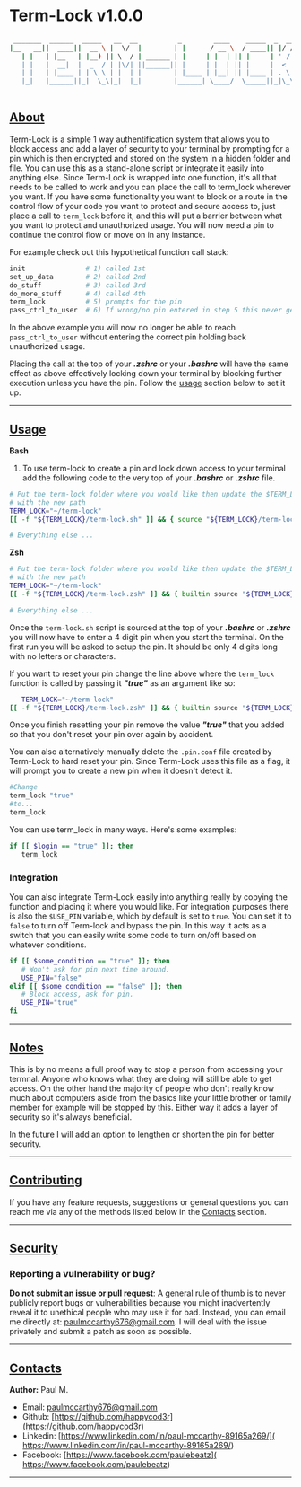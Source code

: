 # Term-Lock v1.0.0

```bash
 _______  ______  _____   __  __          _        ____    _____  _  __
|__   __||  ____||  __ \ |  \/  |        | |      / __ \  / ____|| |/ /
   | |   | |__   | |__) || \  / | ______ | |     | |  | || |     | ' / 
   | |   |  __|  |  _  / | |\/| ||______|| |     | |  | || |     |  <  
   | |   | |____ | | \ \ | |  | |        | |____ | |__| || |____ | . \ 
   |_|   |______||_|  \_\|_|  |_|        |______| \____/  \_____||_|\_\
                                                   
```
## [About](#about)

Term-Lock is a simple 1 way authentification system that allows you to block access and add a layer of security to your terminal by prompting for a pin which is then encrypted and stored on the system in a hidden folder and file.
You can use this as a stand-alone script or integrate it easily into anything else. Since Term-Lock is wrapped into one function, it's all that needs to be called to work and you can place the call to term_lock wherever you want. If you have some functionality you want to block or a route in the control flow of your code you want to protect and secure access to, just place a call to `term_lock` before it, and this will put a barrier between what you want to protect and unauthorized usage. You will now need a pin to continue the control flow or move on in any instance. 

For example check out this hypothetical function call stack: 
```bash
init               # 1) called 1st
set_up_data        # 2) called 2nd
do_stuff           # 3) called 3rd
do_more_stuff      # 4) called 4th
term_lock          # 5) prompts for the pin
pass_ctrl_to_user  # 6) If wrong/no pin entered in step 5 this never gets called.
```
In the above example you will now no longer be able to reach `pass_ctrl_to_user` without entering the correct pin holding back unauthorized usage.

Placing the call at the top of your ***.zshrc*** or your ***.bashrc*** will have the same effect as above effectively locking down your terminal by blocking further execution unless you have the pin. Follow the [usage](#usage) section below to set it up.

---

## [Usage](#usage)


**Bash**

1) To use term-lock to create a pin and lock down access to your terminal add the following code to the very top of your ***.bashrc*** or ***.zshrc*** file.

```bash
# Put the term-lock folder where you would like then update the $TERM_LOCK variable
# with the new path
TERM_LOCK="~/term-lock"
[[ -f "${TERM_LOCK}/term-lock.sh" ]] && { source "${TERM_LOCK}/term-lock.sh"; term_lock; }

# Everything else ...
```

**Zsh**

```bash
# Put the term-lock folder where you would like then update the $TERM_LOCK variable
# with the new path
TERM_LOCK="~/term-lock"
[[ -f "${TERM_LOCK}/term-lock.zsh" ]] && { builtin source "${TERM_LOCK}/term-lock.zsh"; term_lock; }

# Everything else ...
```

Once the `term-lock.sh` script is sourced at the top of your ***.bashrc*** or ***.zshrc*** you will now have to enter a 4 digit pin when you start the terminal.
On the first run you will be asked to setup the pin. It should be only 4 digits long with no letters or characters.

If you want to reset your pin change the line above where the `term_lock` function is called by passing it ***"true"*** as an argument like so:

```bash
   TERM_LOCK="~/term-lock"
[[ -f "${TERM_LOCK}/term-lock.zsh" ]] && { builtin source "${TERM_LOCK}/term-lock.zsh"; term_lock "true"; }
```

Once you finish resetting your pin remove the value ***"true"*** that you added so that you don't reset your pin over again by accident.

You can also alternatively manually delete the `.pin.conf` file created by Term-Lock to hard reset your pin.
Since Term-Lock uses this file as a flag, it will prompt you to create a new pin when it doesn't detect it.


```bash 
#Change 
term_lock "true"
#to...
term_lock


```

You can use term_lock in many ways. Here's some examples:

```bash
if [[ $login == "true" ]]; then
   term_lock

```

### Integration
 
You can also integrate Term-Lock easily into anything really by copying the function and placing it where you would like. For integration purposes there is also the `$USE_PIN` variable, which by default is set to `true`.
You can set it to `false` to turn off Term-lock and bypass the pin. In this way it acts as a switch that you can easily write some code to turn on/off based on whatever conditions.

```bash 
if [[ $some_condition == "true" ]]; then
   # Won't ask for pin next time around.
   USE_PIN="false"
elif [[ $some_condition == "false" ]]; then
   # Block access, ask for pin.
   USE_PIN="true"
fi
```

---

## [Notes](#notes) 

This is by no means a full proof way to stop a person from accessing your termnal. Anyone who knows what they are doing will still be able to get access. On the other hand the majority of people who don't really know much about computers aside from the basics like your little brother or family member for example will be stopped by this.
Either way it adds a layer of security so it's always beneficial.

In the future I will add an option to lengthen or shorten the pin for better security.

---

## [Contributing](#contributing)

If you have any feature requests, suggestions or general questions you can reach me via any of the methods listed below in the [Contacts](#contacts) section.

---

## [Security](#security)

### Reporting a vulnerability or bug?

**Do not submit an issue or pull request**: A general rule of thumb is to never publicly report bugs or vulnerabilities because you might inadvertently reveal it to unethical people who may use it for bad. Instead, you can email me directly at: [paulmccarthy676@gmail.com](mailto:paulmccarthy676@gmail.com). I will deal with the issue privately and submit a patch as soon as possible.

---

## [Contacts](#contacts)

**Author:** Paul M.

* Email: [paulmccarthy676@gmail.com](mailto:paulmccarthy676@gmail.com)
* Github: [https://github.com/happycod3r](https://github.com/happycod3r)
* Linkedin: [https://www.linkedin.com/in/paul-mccarthy-89165a269/]( https://www.linkedin.com/in/paul-mccarthy-89165a269/)
* Facebook: [https://www.facebook.com/paulebeatz]( https://www.facebook.com/paulebeatz)

---
